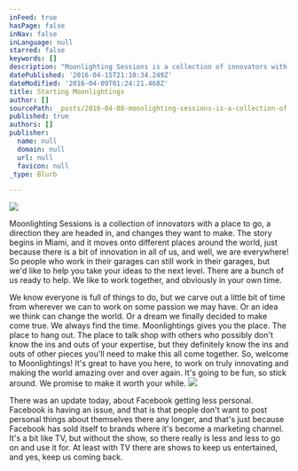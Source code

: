 ```yaml
---
inFeed: true
hasPage: false
inNav: false
inLanguage: null
starred: false
keywords: []
description: "Moonlighting Sessions is a collection of innovators with a place to go, a direction they are headed in, and changes they want to make. The story begins in Miami, and it moves onto different places around the world, just because there is a bit of innovation in all of us, and well, we are everywhere!\_So people who work in their garages can still work in their garages, but we'd like to help you take your ideas to the next level. There are a bunch of us ready to help. We like to work together, and obviously in your own time. We know everyone is full of things to do, but we carve out a little bit of time from wherever we can to work on some passion we may have. Or an idea we think can change the world. Or a dream we finally decided to make come true. We always find the time. Moonlightings gives you the place. The place to hang out. The place to talk shop with others who possibly don't know the ins and outs of your expertise, but they definitely know the ins and outs of other pieces you'll need to make this all come together. So, welcome to Moonlightings! It's great to have you here, to work on truly innovating and making the world amazing over and over again. It's going to be fun, so stick around. We promise to make it worth your while.\_"
datePublished: '2016-04-15T21:10:34.249Z'
dateModified: '2016-04-09T01:24:21.468Z'
title: Starting Moonlightings
author: []
sourcePath: _posts/2016-04-08-moonlighting-sessions-is-a-collection-of-innovators-with-a-p.md
published: true
authors: []
publisher:
  name: null
  domain: null
  url: null
  favicon: null
_type: Blurb

---
```

![](https://the-grid-user-content.s3-us-west-2.amazonaws.com/ec4875f5-f907-47be-bd8f-04c91afeda6b.png)

Moonlighting Sessions is a collection of innovators with a place to go, a direction they are headed in, and changes they want to make. The story begins in Miami, and it moves onto different places around the world, just because there is a bit of innovation in all of us, and well, we are everywhere! So people who work in their garages can still work in their garages, but we'd like to help you take your ideas to the next level. There are a bunch of us ready to help. We like to work together, and obviously in your own time. 

We know everyone is full of things to do, but we carve out a little bit of time from wherever we can to work on some passion we may have. Or an idea we think can change the world. Or a dream we finally decided to make come true. We always find the time. Moonlightings gives you the place. The place to hang out. The place to talk shop with others who possibly don't know the ins and outs of your expertise, but they definitely know the ins and outs of other pieces you'll need to make this all come together. So, welcome to Moonlightings! It's great to have you here, to work on truly innovating and making the world amazing over and over again. It's going to be fun, so stick around. We promise to make it worth your while. ![](https://the-grid-user-content.s3-us-west-2.amazonaws.com/8095415b-5064-4db9-89e6-8ce701cb9d8b.jpg)

There was an update today, about Facebook getting less personal. Facebook is having an issue, and that is that people don't want to post personal things about themselves there any longer, and that's just because Facebook has sold itself to brands where it's become a marketing channel. It's a bit like TV, but without the show, so there really is less and less to go on and use it for. At least with TV there are shows to keep us entertained, and yes, keep us coming back.